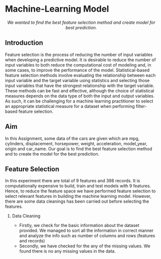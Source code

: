 # Machine-Learning Model

<p align="center"><i>We wanted to find the best feature selection method and create model for best prediction.</i></p>


## Introduction

<p> Feature selection is the process of reducing the number of input variables when developing a predictive model. It is desirable to reduce the number of input variables to both reduce the computational cost of modeling and, in some cases, to improve the performance of the model. Statistical-based feature selection methods involve evaluating the relationship between each input variable and the target variable using statistics and selecting those input variables that have the strongest relationship with the target variable. These methods can be fast and effective, although the choice of statistical measures depends on the data type of both the input and output variables. As such, it can be challenging for a machine learning practitioner to select an appropriate statistical measure for a dataset when performing filter-based feature selection.  </p>


## Aim

<p> In this Assignment, some data of the cars are given which are mpg, cylinders, displacement, horsepower, weight, acceleration, model_year, origin and car_name. Our goal is to find the best feature selection method and to create the model for the best prediction. </p>


## Feature Selection
In this experiment there are total of 9 features and 398 records. It is computationally expensive to build, train and test models with 9 features. Hence, to reduce the feature space we have performed feature selection to select relevant features in building the machine learning model. However, there are some data cleanings has been carried out before selecting the features.
<ol> 
  <li>Data Cleaning</li>
    <ul>
      <li> Firstly, we check for the basic information about the dataset provided. We managed to sort all the information in correct manner and analyze the info such as number of columns and rows (features and records) </li>
         <img src=" "/>
      <li>Secondly, we have checked for the any of the missing values. We found there is no any missing values in the data. </li>
         <img src=" " />
    </ul>
 </ol>
